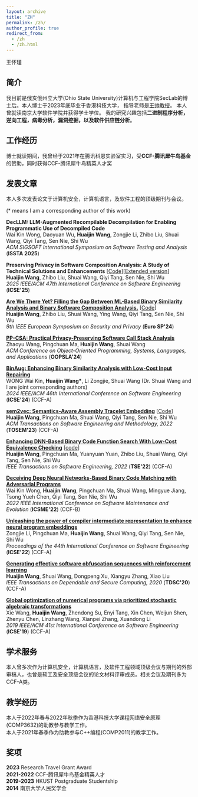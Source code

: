 ```yaml
---
layout: archive
title: "ZH"
permalink: /zh/
author_profile: true
redirect_from:
  - /zh
  - /zh.html
---
```


王怀瑾

简介
------
我目前是俄亥俄州立大学(Ohio State University)计算机与工程学院SecLab的博士后。本人博士于2023年底毕业于香港科技大学，
指导老师是[王帅教授](https://www.cse.ust.hk/~shuaiw/)。
本人曾就读南京大学软件学院并获得学士学位。
我的研究兴趣包括**二进制程序分析，逆向工程，病毒分析，漏洞挖掘，以及软件供应链分析**。

工作经历
------
博士就读期间，我曾经于2021年在腾讯科恩实验室实习，受**CCF-腾讯犀牛鸟基金**的赞助，同时获得CCF-腾讯犀牛鸟精英人才奖

发表文章
------
本人多次发表论文于计算机安全，计算机语言，及软件工程的顶级期刊与会议。

(\* means I am a corresponding author of this work)

**DecLLM: LLM-Augmented Recompilable Decompilation for Enabling Programmatic Use of Decompiled Code**\
Wai Kin Wong, Daoyuan Wu, **Huaijin Wang**, Zongjie Li, Zhibo Liu, Shuai Wang, Qiyi Tang, Sen Nie, Shi Wu\
*ACM SIGSOFT International Symposium on Software Testing and Analysis* (**ISSTA 2025**)

**Preserving Privacy in Software Composition Analysis: A Study of Technical Solutions and Enhancements**
[[Code](https://github.com/whj0401/SafeSCA)][[Extended version](https://arxiv.org/abs/2412.00898)]\
**Huaijin Wang**, Zhibo Liu, Shuai Wang, Qiyi Tang, Sen Nie, Shi Wu\
*2025 IEEE/ACM 47th International Conference on Software Engineering* (**ICSE'25**)

[**Are We There Yet? Filling the Gap Between ML-Based Binary Similarity Analysis and Binary Software Composition Analysis.**](https://ieeexplore.ieee.org/abstract/document/10629030)
[[Code](https://sites.google.com/view/bsa2bsca/home/artifact)]\
**Huaijin Wang**, Zhibo Liu, Shuai Wang, Ying Wang, Qiyi Tang, Sen Nie, Shi Wu\
*9th IEEE European Symposium on Security and Privacy* (**Euro SP'24**)

[**PP-CSA: Practical Privacy-Preserving Software Call Stack Analysis**](https://2024.splashcon.org/details/splash-2024-oopsla/46/PP-CSA-Practical-Privacy-Preserving-Software-Call-Stack-Analysis)\
Zhaoyu Wang, Pingchuan Ma, **Huaijin Wang**, Shuai Wang\
*ACM Conference on Object-Oriented Programming, Systems, Languages, and Applications* (**OOPSLA'24**)

<!-- ### ICSE'24 -->
[**BinAug: Enhancing Binary Similarity Analysis with Low-Cost Input Repairing**](https://conf.researchr.org/details/icse-2024/icse-2024-research-track/46/BinAug-Enhancing-Binary-Similarity-Analysis-with-Low-Cost-Input-Repairing)\
WONG Wai Kin, **Huaijin Wang\***, Li Zongjie, Shuai Wang (Dr. Shuai Wang and I are joint corresponding authors)\
*2024 IEEE/ACM 46th International Conference on Software Engineering* (**ICSE'24**) (CCF-A)

<!-- ### TOSEM'23 -->
[**sem2vec: Semantics-Aware Assembly Tracelet Embedding**](https://dl.acm.org/doi/abs/10.1145/3569933) [[Code](https://github.com/sem2vec)]\
**Huaijin Wang**, Pingchuan Ma, Shuai Wang, Qiyi Tang, Sen Nie, Shi Wu\
*ACM Transactions on Software Engineering and Methodology, 2022* (**TOSEM'23**) (CCF-A)

<!-- ### TSE'22 -->
[**Enhancing DNN-Based Binary Code Function Search With Low-Cost Equivalence Checking**](https://ieeexplore.ieee.org/abstract/document/9707874/) [[code](https://github.com/computer-analysis/BinUSE)]\
**Huaijin Wang**, Pingchuan Ma, Yuanyuan Yuan, Zhibo Liu, Shuai Wang, Qiyi Tang, Sen Nie, Shi Wu\
*IEEE Transactions on Software Engineering, 2022* (**TSE'22**) (CCF-A)

<!-- ### ICSME'22 -->
[**Deceiving Deep Neural Networks-Based Binary Code Matching with Adversarial Programs**](https://ieeexplore.ieee.org/abstract/document/9978244/)\
Wai Kin Wong, **Huaijin Wang**, Pingchuan Ma, Shuai Wang, Mingyue Jiang, Tsong Yueh Chen, Qiyi Tang, Sen Nie, Shi Wu\
*2022 IEEE International Conference on Software Maintenance and Evolution* (**ICSME'22**) (CCF-B)

<!-- ### ICSE'22 -->
[**Unleashing the power of compiler intermediate representation to enhance neural program embeddings**](https://arxiv.org/pdf/2204.09191)\
Zongjie Li, Pingchuan Ma, **Huaijin Wang**, Shuai Wang, Qiyi Tang, Sen Nie, Shi Wu\
*Proceedings of the 44th International Conference on Software Engineering* (**ICSE'22**) (CCF-A)

<!-- ### TDSC'20 -->
[**Generating effective software obfuscation sequences with reinforcement learning**](https://ieeexplore.ieee.org/abstract/document/9275317/)\
**Huaijin Wang**, Shuai Wang, Dongpeng Xu, Xiangyu Zhang, Xiao Liu\
*IEEE Transactions on Dependable and Secure Computing, 2020* (**TDSC'20**) (CCF-A)

<!-- ### ICSE'19 -->
[**Global optimization of numerical programs via prioritized stochastic algebraic transformations**](https://ieeexplore.ieee.org/abstract/document/8812093/)\
Xie Wang, **Huaijin Wang**, Zhendong Su, Enyi Tang, Xin Chen, Weijun Shen, Zhenyu Chen, Linzhang Wang, Xianpei Zhang, Xuandong Li\
*2019 IEEE/ACM 41st International Conference on Software Engineering* (**ICSE'19**) (CCF-A)

学术服务
------
本人曾多次作为计算机安全，计算机语言，及软件工程领域顶级会议与期刊的外部审稿人，也曾是软工及安全顶级会议的论文材料评审成员。相关会议及期刊多为CCF-A类。


教学经历
------
本人于2022年春与2022年秋季作为香港科技大学课程网络安全原理(COMP3632)的助教参与教学工作。\
本人于2021年春季作为助教参与C++编程(COMP2011)的教学工作。

奖项
------
**2023** Research Travel Grant Award\
**2021-2022** CCF-腾讯犀牛鸟基金精英人才\
**2019-2023** HKUST Postgraduate Studentship\
**2014** 南京大学人民奖学金
